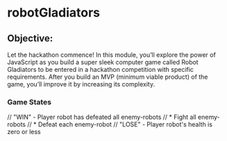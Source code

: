 # robotGladiators

## Objective:
Let the hackathon commence! In this module, you’ll explore the power of JavaScript as you build a super sleek computer game called Robot Gladiators to be entered in a hackathon competition with specific requirements. After you build an MVP (minimum viable product) of the game, you’ll improve it by increasing its complexity.

### Game States
// "WIN" - Player robot has defeated all enemy-robots
//    * Fight all enemy-robots
//    * Defeat each enemy-robot
// "LOSE" - Player robot's health is zero or less